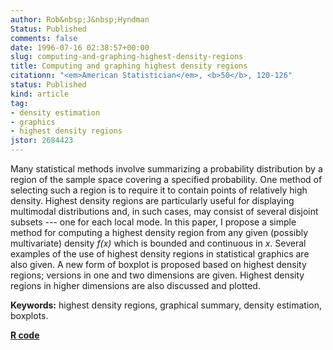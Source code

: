 ```yaml
---
author: Rob&nbsp;J&nbsp;Hyndman
Status: Published
comments: false
date: 1996-07-16 02:38:57+00:00
slug: computing-and-graphing-highest-density-regions
title: Computing and graphing highest density regions
citationn: "<em>American Statistician</em>, <b>50</b>, 120-126"
status: Published
kind: article
tag:
- density estimation
- graphics
- highest density regions
jstor: 2684423
---
```


Many statistical methods involve summarizing a probability distribution by a region of the sample space covering a specified probability. One method of selecting such a region is to require it to contain points of relatively high density. Highest density regions are particularly useful for displaying multimodal distributions and, in such cases, may consist of several disjoint subsets --- one for each local mode. In this paper, I propose a simple method for computing a highest density region from any given (possibly multivariate) density _f(x)_ which is bounded and continuous in _x_. Several examples of the use of highest density regions in statistical graphics are also given. A new form of boxplot is proposed based on highest density regions; versions in one and two dimensions are given. Highest density regions in higher dimensions are also discussed and plotted.

**Keywords:** highest density regions, graphical summary, density estimation, boxplots.

**[R code](http://pkg.robjhyndman.com/hdrcde)**

